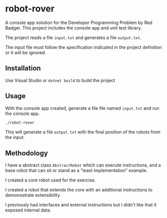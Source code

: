 # robot-rover

A console app solution for the Developer Programming Problem by Red Badger. This project includes the console app and unit test library.

The project reads a file `input.txt` and generates a file `output.txt`.

The input file must follow the specification indicated in the project definition or it will be ignored.

## Installation
Use Visual Studio or `dotnet build` to build the project

## Usage
With the console app created, generate a file file named `input.txt` and run the console app.

```bash
./robot-rover
```
This will generate a file `output.txt` with the final position of the robots from the input.

## Methodology
I have a abstract class `AbstractRobot` which can execute instructions, and a base robot that can sit or stand as a "least implementation" example.

I created a core robot used for the exercise.

I created a robot that extends the core with an additional instructions to demonostrate extensibility.

I previously had interfaces and external instructions but I didn't like that it exposed internal data.
